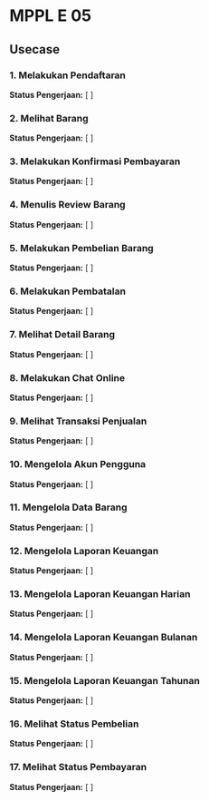 # MPPL E 05

## Usecase

### 1. Melakukan Pendaftaran
**Status Pengerjaan:** [ ]

### 2. Melihat Barang
**Status Pengerjaan:** [ ]

### 3. Melakukan Konfirmasi Pembayaran
**Status Pengerjaan:** [ ]

### 4. Menulis Review Barang
**Status Pengerjaan:** [ ]

### 5. Melakukan Pembelian Barang
**Status Pengerjaan:** [ ]

### 6. Melakukan Pembatalan
**Status Pengerjaan:** [ ]

### 7. Melihat Detail Barang
**Status Pengerjaan:** [ ]

### 8. Melakukan Chat Online
**Status Pengerjaan:** [ ]

### 9. Melihat Transaksi Penjualan
**Status Pengerjaan:** [ ]

### 10. Mengelola Akun Pengguna
**Status Pengerjaan:** [ ]

### 11. Mengelola Data Barang
**Status Pengerjaan:** [ ]

### 12. Mengelola Laporan Keuangan
**Status Pengerjaan:** [ ]

### 13. Mengelola Laporan Keuangan Harian
**Status Pengerjaan:** [ ]

### 14. Mengelola Laporan Keuangan Bulanan
**Status Pengerjaan:** [ ]

### 15. Mengelola Laporan Keuangan Tahunan
**Status Pengerjaan:** [ ]

### 16. Melihat Status Pembelian 
**Status Pengerjaan:** [ ]

### 17. Melihat Status Pembayaran
**Status Pengerjaan:** [ ]